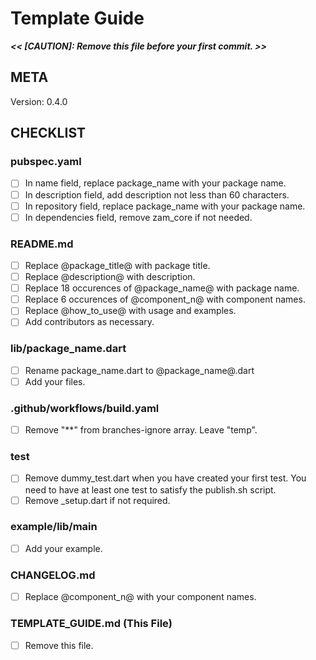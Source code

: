 # Template Guide
***<< [CAUTION]: Remove this file before your first commit. >>***

## META
Version: 0.4.0

## CHECKLIST

### pubspec.yaml
- [ ] In name field, replace package_name with your package name.
- [ ] In description field, add description not less than 60 characters.
- [ ] In repository field, replace package_name with your package name.
- [ ] In dependencies field, remove zam_core if not needed.

### README.md
- [ ] Replace @package_title@ with package title.
- [ ] Replace @description@ with description.
- [ ] Replace 18 occurences of @package_name@ with package name.
- [ ] Replace 6 occurences of @component_n@ with component names.
- [ ] Replace @how_to_use@ with usage and examples.
- [ ] Add contributors as necessary.

### lib/package_name.dart
- [ ] Rename package_name.dart to @package_name@.dart
- [ ] Add your files.

### .github/workflows/build.yaml
- [ ] Remove "**" from branches-ignore array. Leave "temp".

### test
- [ ] Remove dummy_test.dart when you have created your first test. You need to have at least one test to satisfy the publish.sh script.
- [ ] Remove _setup.dart if not required.

### example/lib/main
- [ ] Add your example.

### CHANGELOG.md
- [ ] Replace @component_n@ with your component names.

### TEMPLATE_GUIDE.md (This File)
- [ ] Remove this file.
